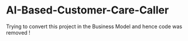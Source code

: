 # AI-Based-Customer-Care-Caller

Trying to convert this project in the Business Model and hence code was removed !
